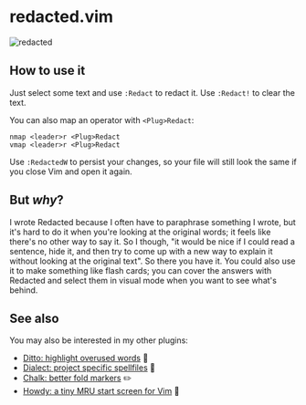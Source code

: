 # redacted.vim

![redacted](https://user-images.githubusercontent.com/15813674/33798938-fb1bd3e6-dd08-11e7-97bf-97c67ffe814d.png)

## How to use it

Just select some text and use `:Redact` to redact it. Use `:Redact!` to clear
the text.

You can also map an operator with `<Plug>Redact`:

    nmap <leader>r <Plug>Redact
    vmap <leader>r <Plug>Redact

Use `:RedactedW` to persist your changes, so your file will still look the
same if you close Vim and open it again.

## But *why*?

I wrote Redacted because I often have to paraphrase something I wrote, but
it's hard to do it when you're looking at the original words; it feels like
there's no other way to say it. So I though, "it would be nice if I could read
a sentence, hide it, and then try to come up with a new way to explain it
without looking at the original text". So there you have it. You could also
use it to make something like flash cards; you can cover the answers with
Redacted and select them in visual mode when you want to see what's behind.

## See also

You may also be interested in my other plugins:

- [Ditto: highlight overused words](https://github.com/dbmrq/vim-ditto) :speak_no_evil:
- [Dialect: project specific spellfiles](https://github.com/dbmrq/vim-dialect) :speech_balloon:
- [Chalk: better fold markers](https://github.com/dbmrq/vim-chalk) :pencil2:
- [Howdy: a tiny MRU start screen for Vim](https://github.com/dbmrq/vim-howdy) :wave:

